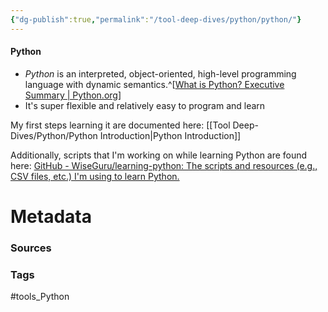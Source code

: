 ```yaml
---
{"dg-publish":true,"permalink":"/tool-deep-dives/python/python/"}
---
```


#### Python
- *Python* is an interpreted, object-oriented, high-level programming language with dynamic semantics.^[[What is Python? Executive Summary | Python.org](https://www.python.org/doc/essays/blurb/)]
- It's super flexible and relatively easy to program and learn

My first steps learning it are documented here: [[Tool Deep-Dives/Python/Python Introduction\|Python Introduction]]

Additionally, scripts that I'm working on while learning Python are found here: [GitHub - WiseGuru/learning-python: The scripts and resources (e.g., CSV files, etc.) I'm using to learn Python.](https://github.com/WiseGuru/learning-python)




# Metadata

### Sources

### Tags
#tools_Python